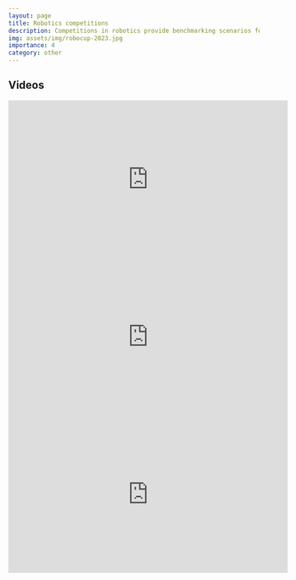 ```yaml
---
layout: page
title: Robotics competitions
description: Competitions in robotics provide benchmarking scenarios for advancing the state of the art and are a great vehicle for introducing students to robotics research.
img: assets/img/robocup-2023.jpg
importance: 4
category: other
---
```


## Videos

<div class="row">
    <div class="col-6">
        <iframe width="560" height="315" src="https://www.youtube-nocookie.com/embed/yRML5lfNXhs?si=ddy_75a3WR8a7xBg" title="YouTube video player" frameborder="0" allow="accelerometer; autoplay; clipboard-write; encrypted-media; gyroscope; picture-in-picture; web-share" allowfullscreen></iframe>
    </div>
    <div class="col-6">
        <iframe width="560" height="315" src="https://www.youtube-nocookie.com/embed/AgPa2mmv3yM?si=WmX39PyeuzzfK2d1" title="YouTube video player" frameborder="0" allow="accelerometer; autoplay; clipboard-write; encrypted-media; gyroscope; picture-in-picture; web-share" allowfullscreen></iframe>
    </div>
</div>
<div class="row">
    <div class="col-6">
        <iframe width="560" height="315" src="https://www.youtube-nocookie.com/embed/Lerstd67G_4?si=mBBlxDM6435BOHiC" title="YouTube video player" frameborder="0" allow="accelerometer; autoplay; clipboard-write; encrypted-media; gyroscope; picture-in-picture; web-share" allowfullscreen></iframe>
    </div>
</div>

